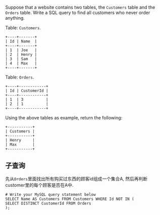 Suppose that a website contains two tables, the `Customers` table and the `Orders` table. Write a SQL query to find all customers who never order anything.

Table: `Customers`.

```
+----+-------+
| Id | Name  |
+----+-------+
| 1  | Joe   |
| 2  | Henry |
| 3  | Sam   |
| 4  | Max   |
+----+-------+
```

Table: `Orders`.

```
+----+------------+
| Id | CustomerId |
+----+------------+
| 1  | 3          |
| 2  | 1          |
+----+------------+
```

Using the above tables as example, return the following:

```
+-----------+
| Customers |
+-----------+
| Henry     |
| Max       |
+-----------+
```

## 子查询

先从`Orders`里面找出所有购买过东西的顾客id组成一个集合A, 然后再判断customer里的每个顾客是否在A中.

```mysql
# Write your MySQL query statement below
SELECT Name AS Customers FROM Customers WHERE Id NOT IN (
SELECT DISTINCT CustomerId FROM Orders
);
```

